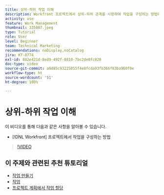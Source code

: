 ```yaml
---
title: 상위-하위 작업 이해
description: Workfront 프로젝트에서 상위-하위 관계를 사용하여 작업을 구성하는 방법에 대해 알아봅니다.
activity: use
feature: Work Management
thumbnail: 335087.jpeg
type: Tutorial
role: User
level: Beginner
team: Technical Marketing
recommendations: noDisplay,noCatalog
jira: KT-8774
exl-id: 882e421d-8ed9-492f-8810-7bc2de8fc820
doc-type: video
source-git-commit: a9d85c93225055f4e8fcda93fb366f83ba960f0e
workflow-type: ht
source-wordcount: '51'
ht-degree: 100%

---
```


# 상위-하위 작업 이해

이 비디오를 통해 다음과 같은 사항을 알아볼 수 있습니다.

* [!DNL Workfront] 프로젝트에서 작업을 구성하는 방법

>[!VIDEO](https://video.tv.adobe.com/v/335087/?quality=12&learn=on)

## 이 주제와 관련된 추천 튜토리얼

* [작업 만들기](https://experienceleague.adobe.com/ko/docs/workfront-learn/tutorials-workfront/manage-work/tasks/how-to-create-tasks)
* [작업](https://experienceleague.adobe.com/ko/docs/workfront-learn/tutorials-workfront/manage-work/tasks/work-with-tasks)
* [프로젝트 계획에서 작업 할당](https://experienceleague.adobe.com/ko/docs/workfront-learn/tutorials-workfront/manage-work/tasks/assign-tasks-from-the-project-plan)

